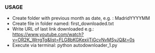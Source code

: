### USAGE
- Create folder with previous month as date, e.g. : MadridYYYYMM
- Create file in folder named: first_downloaded.txt
- Write URL of last link downloaded e.g.: https://www.youtube.com/watch?v=OR2K_WrrgTg&list=FLG8bKGKexijTiGcvNvMSyJQ&t=0s
- Execute via terminal: python autodownloader_1.py

